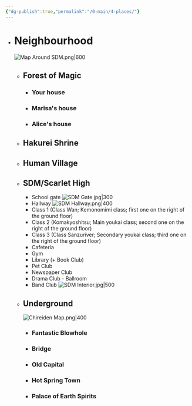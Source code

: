 ```yaml
---
{"dg-publish":true,"permalink":"/0-main/4-places/"}
---
```


- # Neighbourhood
	 ![Map Around SDM.png|600](/img/user/2.%20Images/Map%20Around%20SDM.png)
	- ## Forest of Magic
		- ### Your house
		- ### Marisa's house
		- ### Alice's house
	- ## Hakurei Shrine
	- ## Human Village
	- ## **SDM/Scarlet High**
		- School gate
		![SDM Gate.jpg|300](/img/user/2.%20Images/SDM%20Gate.jpg)
		- Hallway
		![SDM Hallway.png|400](/img/user/2.%20Images/SDM%20Hallway.png)
		- Class 1 (Class Wan; Kemonomimi class; first one on the right of the ground floor) 
		- Class 2 (Komakyoshitsu; Main youkai class; second one on the right of the ground floor)
		- Class 3 (Class Sanzuriver; Secondary youkai class; third one on the right of the ground floor)
		- Cafeteria
		- Gym
		- Library (+ Book Club)
		- Pet Club
		- Newspaper Club
		- Drama Club - Ballroom
		- Band Club
		![SDM Interior.jpg|500](/img/user/2.%20Images/SDM%20Interior.jpg)
	- ## Underground
		![Chireiden Map.png|400](/img/user/2.%20Images/Chireiden%20Map.png)
		- ### Fantastic Blowhole
		- ### Bridge
		- ### Old Capital
		- ### Hot Spring Town
		- ### Palace of Earth Spirits